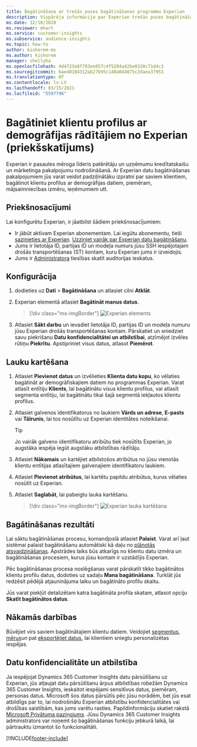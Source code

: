 ```yaml
---
title: Bagātināšana ar trešās puses bagātināšanas programmu Experian
description: Vispārēja informācija par Experian trešās puses bagātināšanu.
ms.date: 12/10/2020
ms.reviewer: mhart
ms.service: customer-insights
ms.subservice: audience-insights
ms.topic: how-to
author: kishorem-ms
ms.author: kishorem
manager: shellyha
ms.openlocfilehash: 4d4723e8f793ee857c4f5204a42be8338c71d4c3
ms.sourcegitcommit: bae40184312ab27b95c140a044875c2daea37951
ms.translationtype: HT
ms.contentlocale: lv-LV
ms.lasthandoff: 03/15/2021
ms.locfileid: "5597796"
---
```

# <a name="enrich-customer-profiles-with-demographics-from-experian-preview"></a>Bagātiniet klientu profilus ar demogrāfijas rādītājiem no Experian (priekšskatījums)

Experian ir pasaules mēroga līderis patērētāju un uzņēmumu kredītatskaišu un mārketinga pakalpojumu nodrošināšanā. Ar Experian datu bagātināšanas pakalpojumiem jūs varat veidot padziļinātāku izpratni par saviem klientiem, bagātinot klientu profilus ar demogrāfijas datiem, piemēram, mājsaimniecības izmēru, ieņēmumiem utt.

## <a name="prerequisites"></a>Priekšnosacījumi

Lai konfigurētu Experian, ir jāatbilst šādiem priekšnosacījumiem:

- Ir jābūt aktīvam Experian abonementam. Lai iegūtu abonementu, tieši [sazinieties ar Experian](https://www.experian.com/marketing-services/contact). [Uzziniet vairāk par Experian datu bagātināšanu](https://www.experian.com/marketing-services/microsoft?cmpid=ems_web_mci_cdppage).
- Jums ir lietotāja ID, partijas ID un modeļa numurs jūsu SSH iespējotajam drošās transportēšanas (ST) kontam, kuru Experian jums ir izveidojis.
- Jums ir [Administratora](permissions.md#administrator) tiesības skatīt auditorijas ieskatus.

## <a name="configuration"></a>Konfigurācija

1. dodieties uz **Dati** > **Bagātināšana** un atlasiet cilni **Atklāt**.

1. Experian elementā atlasiet **Bagātināt manus datus**.

   > [!div class="mx-imgBorder"]
   > ![Experian elements](media/experian-tile.png "Experian elements")

1. Atlasiet **Sākt darbu** un ievadiet lietotāja ID, partijas ID un modeļa numuru jūsu Experian drošās transportēšanas kontam. Pārskatiet un sniedziet savu piekrišanu **Datu konfidencialitātei un atbilstībai**, atzīmējot izvēles rūtiņu **Piekrītu**. Apstipriniet visus datus, atlasot **Piemērot**.

## <a name="map-your-fields"></a>Lauku kartēšana

1.  Atlasiet **Pievienot datus** un izvēlieties **Klienta datu kopu**, ko vēlaties bagātināt ar demogrāfiskajiem datiem no programmas Experian. Varat atlasīt entītiju **Klients**, lai bagātinātu visus klientu profilus, vai atlasīt segmenta entītiju, lai bagātinātu tikai šajā segmentā iekļautos klientu profilus.

1. Atlasiet galvenos identifikatorus no laukiem **Vārds un adrese**, **E-pasts** vai **Tālrunis**, lai tos nosūtītu uz Experian identitātes noteikšanai.

   > [!TIP]
   > Jo vairāk galveno identifikatoru atribūtu tiek nosūtīts Experian, jo augstāka iespēja iegūt augstāku atbilstības rādītāju.

1. Atlasiet **Nākamais** un kartējiet atbilstošos atribūtus no jūsu vienotās klientu entītijas atlasītajiem galvenajiem identifikatoru laukiem.

1. Atlasiet **Pievienot atribūtus**, lai kartētu papildu atribūtus, kurus vēlaties nosūtīt uz Experian.

1.  Atlasiet **Saglabāt**, lai pabeigtu lauka kartēšanu.

    > [!div class="mx-imgBorder"]
    > ![Experian lauka kartēšana](media/experian-field-mapping.png "Experian lauka kartēšana")

## <a name="enrichment-results"></a>Bagātināšanas rezultāti

Lai sāktu bagātināšanas procesu, komandjoslā atlasiet **Palaist**. Varat arī ļaut sistēmai palaist bagātināšanu automātiski kā daļu no [plānotās atsvaidzināšanas](system.md#schedule-tab). Apstrādes laiks būs atkarīgs no klientu datu izmēra un bagātināšanas procesiem, kurus jūsu kontam ir uzstādījis Experian.

Pēc bagātināšanas procesa noslēgšanas varat pārskatīt tikko bagātinātos klientu profilu datus, dodoties uz sadaļu **Mana bagātināšana**. Turklāt jūs redzēsit pēdējā atjauninājuma laiku un bagātināto profilu skaitu.

Jūs varat piekļūt detalizētam katra bagātināta profila skatam, atlasot opciju **Skatīt bagātinātos datus**.

## <a name="next-steps"></a>Nākamās darbības

Būvējiet virs saviem bagātinātajiem klientu datiem. Veidojiet [segmentus](segments.md), [mērus](measures.md)un pat [eksportējiet datus](export-destinations.md), lai klientiem sniegtu personalizētas iespējas.

## <a name="data-privacy-and-compliance"></a>Datu konfidencialitāte un atbilstība

Ja iespējojat Dynamics 365 Customer Insights datu pārsūtīšanu uz Experian, jūs atļaujat datu pārsūtīšanu ārpus atbilstības robežām Dynamics 365 Customer Insights, ieskaitot iespējami sensitīvus datus, piemēram, personas datus. Microsoft šos datus pārsūtīs pēc jūsu norādēm, bet jūs esat atbildīgs par to, lai nodrošinātu Experian atbilstību konfidencialitātes vai drošības saistībām, kas jums varētu rasties. Papildinformāciju skatiet rakstā [Microsoft Privātuma paziņojums](https://go.microsoft.com/fwlink/?linkid=396732).
Jūsu Dynamics 365 Customer Insights administrators var noņemt šo bagātināšanas funkciju jebkurā laikā, lai pārtrauktu izmantot šo funkcionalitāti.


[!INCLUDE[footer-include](../includes/footer-banner.md)]